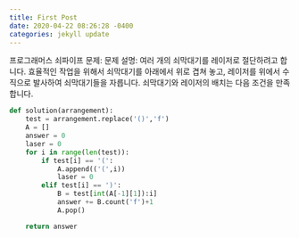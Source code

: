 ```yaml
---
title: First Post
date: 2020-04-22 08:26:28 -0400
categories: jekyll update
---
```


프로그래머스 쇠파이프 문제:
문제 설명:
여러 개의 쇠막대기를 레이저로 절단하려고 합니다. 효율적인 작업을 위해서 쇠막대기를 아래에서 위로 겹쳐 놓고, 레이저를 위에서 수직으로 발사하여 쇠막대기들을 자릅니다. 쇠막대기와 레이저의 배치는 다음 조건을 만족합니다.


```python
def solution(arrangement):
    test = arrangement.replace('()','f')
    A = []
    answer = 0
    laser = 0
    for i in range(len(test)):
        if test[i] == '(':
            A.append(('(',i))
            laser = 0
        elif test[i] == ')':
            B = test[int(A[-1][1]):i]
            answer += B.count('f')+1
            A.pop()

    return answer
```
